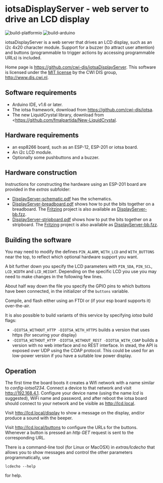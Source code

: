 # iotsaDisplayServer - web server to drive an LCD display

![build-platformio](https://github.com/cwi-dis/iotsaDisplayServer/workflows/build-platformio/badge.svg)
![build-arduino](https://github.com/cwi-dis/iotsaDisplayServer/workflows/build-arduino/badge.svg)

iotsaDisplayServer is a web server that drives an LCD display, such as an i2c 4x20 character module. Support for a buzzer (to attract user attention) and buttons (programmable to trigger actions by accessing programmable URLs) is included.

Home page is <https://github.com/cwi-dis/iotsaDisplayServer>.
This software is licensed under the [MIT license](LICENSE.txt) by the   CWI DIS group, <http://www.dis.cwi.nl>.

## Software requirements

* Arduino IDE, v1.6 or later.
* The iotsa framework, download from <https://github.com/cwi-dis/iotsa>.
* The new LiquidCrystal library, download from <https://github.com/fmalpartida/New-LiquidCrystal.

## Hardware requirements

* an esp8266 board, such as an ESP-12, ESP-201 or iotsa board.
* An i2c LCD module.
* Optionally some pushbuttons and a buzzer.

## Hardware construction

Instructions for constructing the hardware using an ESP-201 board are provided in the _extras_ subfolder:

* [DisplayServer-schematic.pdf](extras/DisplayServer-schematic.pdf) has the schematics.
* [DisplayServer-breadboard.pdf](extras/DisplayServer-breadboard.pdf) shows how to put the bits together on a breadboard. The [Fritzing](http://fritzing.org/home/) project is also available as [DisplayServer-bb.fzz](extras/DisplayServer-bb.fzz).
* [DisplayServer-stripboard.pdf](extras/DisplayServer-stripboard.pdf) shows how to put the bits together on a stripboard. The [Fritzing](http://fritzing.org/home/) project is also available as [DisplayServer-bb.fzz](extras/DisplayServer-print.fzz).

## Building the software

You may need to modify the defines `PIN_ALARM`, `WITH_LCD` and `WITH_BUTTONS` near the top, to reflect which optional hardware support you want.

A bit further down you specify the LCD parameters with `PIN_SDA`, `PIN_SCL`, `LCD_WIDTH` and `LCD_HEIGHT`. Depending on the specific LCD you use you may need to make changes in the following few lines.

About half way down the file you specify the GPIO pins to which buttons have been connected, in the initializer of the `buttons` variable.

Compile, and flash either using an FTDI or (if your esp board supports it) over-the-air.

It is also possible to build variants of this service by specifying _iotsa_ build flags:

- `-DIOTSA_WITHOUT_HTTP -DIOTSA_WITH_HTTPS` builds a version that uses https (for securing your display)
- `-DIOTSA_WITHOUT_HTTP -DIOTSA_WITHOUT_REST -DIOTSA_WITH_COAP` builds a version with no web interface and no REST interface. In stead, the API is exposed over UDP using the COAP protocol. This could be used for an low-power version if you have a suitable low power display.

## Operation

The first time the board boots it creates a Wifi network with a name similar to _config-iotsa1234_.  Connect a device to that network and visit <http://192.168.4.1>. Configure your device name (using the name _lcd_ is suggested), WiFi name and password, and after reboot the iotsa board should connect to your network and be visible as <http://lcd.local>.

Visit <http://lcd.local/display> to show a message on the display, and/or produce a sound with the beeper.

Visit <http://lcd.local/buttons> to configure the URLs for the buttons. Whenever a button is pressed an _http GET_ request is sent to the corresponding URL.

There is a command-line tool (for Linux or MacOSX) in _extras/lcdecho_ that allows you to show messages and control the other parameters programmatically, use

```
lcdecho --help
```

for help.